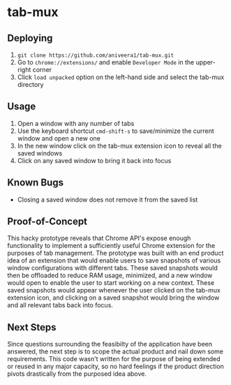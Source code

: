 # tab-mux

## Deploying
1. `git clone https://github.com/aniveera1/tab-mux.git`
2. Go to `chrome://extensions/` and enable `Developer Mode` in the upper-right corner
3. Click `load unpacked` option on the left-hand side and select the tab-mux directory

## Usage
1. Open a window with any number of tabs
2. Use the keyboard shortcut `cmd-shift-s` to save/minimize the current window and open a new one
3. In the new window click on the tab-mux extension icon to reveal all the saved windows
4. Click on any saved window to bring it back into focus

## Known Bugs
- Closing a saved window does not remove it from the saved list

## Proof-of-Concept
This hacky prototype reveals that Chrome API's expose enough functionality to implement a sufficiently useful Chrome extension for the purposes of tab management.
The prototype was built with an end product idea of an extension that would enable users to save snapshots of various window configurations with different tabs.
These saved snapshots would then be offloaded to reduce RAM usage, minimized, and a new window would open to enable the user to start working on a new context.
These saved snapshots would appear whenever the user clicked on the tab-mux extension icon, and clicking on a saved snapshot would bring the window and all relevant tabs back into focus.

## Next Steps
Since questions surrounding the feasibilty of the application have been answered, the next step is to scope the actual product and nail down some requirements. This code wasn't written for the purpose of being extended or reused in any major capacity, so no hard feelings if the product direction pivots drastically from the purposed idea above.
